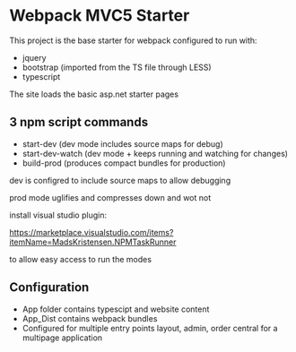 ﻿# Webpack MVC5 Starter

This project is the base starter for webpack configured to run with:

* jquery
* bootstrap (imported from the TS file through LESS)
* typescript

The site loads the basic asp.net starter pages

## 3 npm script commands

* start-dev (dev mode includes source maps for debug)
* start-dev-watch (dev mode + keeps running and watching for changes)
* build-prod (produces compact bundles for production)


dev is configred to include source maps to allow debugging

prod mode uglifies and compresses down and wot not

install visual studio plugin:

https://marketplace.visualstudio.com/items?itemName=MadsKristensen.NPMTaskRunner

to allow easy access to run the modes

## Configuration

* App folder contains typescipt and website content
* App_Dist contains webpack bundles
* Configured for multiple entry points layout, admin, order central for a multipage application

